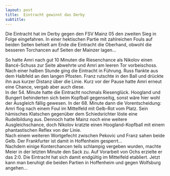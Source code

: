 ```yaml
---
layout: post
title:  Eintracht gewinnt das Derby
subtitle:  
---
```


Die Eintracht hat im Derby gegen den FSV Mainz 05 den zweiten Sieg in Folge eingefahren. In einer hektischen Partie mit zahlreichen Fouls auf beiden Seiten behielt am Ende die Eintracht die Oberhand, obwohl die besseren Torchancen auf Seiten der Mainzer lagen...

So hatte Amri nach gut 10 Minuten die Riesenchance als Nikolov einen Bancé-Schuss zur Seite abwehrte und Amri am leeren Tor vorbeischoss. Nach einer halben Stunde ging die Eintracht in Führung. Russ flankte aus dem Halbfeld an den langen Pfosten. Franz rutschte in den Ball und drückte ihn aus kurzer Distanz über die Linie. Kurz vor der Pause hatte Amri erneut eine Chance, vergab aber auch diese.  
In der 54. Minute hatte die Eintracht nochmals Riesenglück. Hoogland und Bungert behinderten sich beim Kopfball gegenseitig, sonst wäre hier wohl der Ausgleich fällig gewesen. In der 68. Minute dann die Vorentscheidung: Amri flog nach einem Foul im Mittelfeld mit Gelb-Rot vom Platz. Sein hämisches Klatschen gegenüber dem Schiedsrichter löste eine Rudelbildung aus. Dennoch hatte Mainz noch eine weitere Ausgleichschance, doch Nikolov kratzte einen Hoogland-Kopfball mit einem phantastischen Reflex von der Linie.  
Nach einem weiteren Wortgefecht zwischen Pekovic und Franz sahen beide Gelb. Der Frankfurter ist damit in Hoffenheim gesperrt...  
Nachdem einige Konterchancen teils schlampig vergeben wurden, machte Meier in der letzten Minute den Sack zu. Auf Vorarbeit von Ochs erzielte er das 2:0. Die Eintracht hat sich damit endgültig im Mittelfeld etabliert. Jetzt kann man beruhigt die beiden Partien in Hoffenheim und gegen Wolfsburg angehen...
